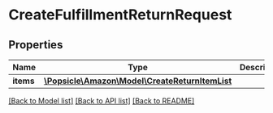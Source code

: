 # CreateFulfillmentReturnRequest

## Properties
Name | Type | Description | Notes
------------ | ------------- | ------------- | -------------
**items** | [**\Popsicle\Amazon\Model\CreateReturnItemList**](CreateReturnItemList.md) |  | 

[[Back to Model list]](../../README.md#documentation-for-models) [[Back to API list]](../../README.md#documentation-for-api-endpoints) [[Back to README]](../../README.md)

